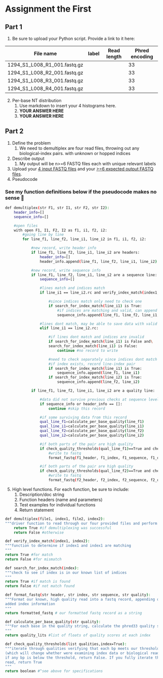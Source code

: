 # Assignment the First

## Part 1
1. Be sure to upload your Python script. Provide a link to it here:

| File name | label | Read length | Phred encoding |
|---|---|---|---|
| 1294_S1_L008_R1_001.fastq.gz |  |  | 33 |
| 1294_S1_L008_R2_001.fastq.gz |  |  | 33 |
| 1294_S1_L008_R3_001.fastq.gz |  |  | 33 |
| 1294_S1_L008_R4_001.fastq.gz |  |  | 33 |

2. Per-base NT distribution
    1. Use markdown to insert your 4 histograms here.
    2. **YOUR ANSWER HERE**
    3. **YOUR ANSWER HERE**

## Part 2

1. Define the problem
    1. We need to demultiplex are four read files, throwing out any biological-index pairs.
    with unknown or hopped indices
2. Describe output
    1. My output will be n>=6 FASTQ files each with unique relevant labels
3. Upload your [4 input FASTQ files](../TEST-input_FASTQ) and your [>=6 expected output FASTQ files](../TEST-output_FASTQ).
4. Pseudocode

### See my function definitions below if the pseudocode makes no sense :duck:

```bash
def demultiplex(str F1, str I1, str F2, str I2):
    header_info=[]
    sequence_info=[]

    #open files
    with open F1, I1, F2, I2 as f1, i1, f2, i2:
        #going line by line
        for line_f1, line_f2, line_i1, line_i2 in f1, i1, f2, i2:

            #new record, write header info
            if line_f1, line_f2, line_i1, line_i2 are headers:
                header_info=[]
                header_info.append(line_f1, line_f2, line_i1, line_i2)

            #new record, write sequence info
            if line_f1, line_f2, line_i1, line_i2 are a sequence line:
                sequence_info=[]

                #lines match and indices match
                if line_i1 == line_i2.rc and verify_index_match(index1, index2): 

                    #since indices match only need to check one
                    if search_for_index_match(line_i1) is True:
                        #if indices are matching and valid, can append all data
                        sequence_info.append(line_f1, line_f2, line_i1, line_i2)

                #lines dont match, may be able to save data with valid indices
                elif line_i1 == line_i2.rc:

                    #if lines dont match and indices are invalid
                    if search_for_index_match(line_i1) is False and\
                    search_for_index_match(line_i1) is False:
                        continue #no record to write

                    #need to check separately since indices dont match
                    #if index exists, record line-index pair
                    if search_for_index_match(line_i1) is True:
                        sequence_info.append(line_f1, line_i1)
                    if search_for_index_match(line_i2) is True:
                        sequence_info.append(line_f2, line_i2)

            if line_f1, line_f2, line_i1, line_i2 are a quality line:

                #data did not survive previous checks at sequence level
                if sequence_info or header_info == []:
                    continue #skip this record

                #if some surviving data from this record
                qual_line_f1=calculate_per_base_quality(line_f1)
                qual_line_i1=calculate_per_base_quality(line_i1)
                qual_line_f2=calculate_per_base_quality(line_f2)
                qual_line_i2=calculate_per_base_quality(line_i2)

                #if both parts of the pair are high quality
                if check_quality_thresholds(qual_line_f1)==True and check_quality_thresholds(qual_line_i1)==True:
                    #write to fastq
                    format_fastq(f1_header, f1_index, f1_sequence, f1_quality)

                #if both parts of the pair are high quality
                if check_quality_thresholds(qual_line_f2)==True and check_quality_thresholds(qual_line_i2)==True:
                    #write to fastq
                    format_fastq(f2_header, f2_index, f2_sequence, f2_quality)
```

5. High level functions. For each function, be sure to include:
    1. Description/doc string
    2. Function headers (name and parameters)
    3. Test examples for individual functions
    4. Return statement

```bash
def demultiplex(file1, index1, file2, index2):
"""driver function to read through our four provided files and perform demultiplexing"""
    return True #if demultiplexing was successful
    return False #otherwise

def verify_index_match(index1, index2):
"""function to determine if index1 and index1 are matching
"""
return True #for match
return False #for mismatch

def search_for_index_match(index):
"""check to see if index is in our known list of indices
"""
return True #if match is found
return False #if not match found

def format_fastq(str header, str index, str sequence, str quality):
"""Format our known, high quality read into a fastq record, appending on the 
added index information
"""
return formatted_fastq # our formatted fastq record as a string

def calculate_per_base_quality(str quality):
"""For each base in the quality string, calculate the phred33 quality score
"""
return quality_lits #list of floats of quality scores at each index

def check_quality_thresholds(list qualities,index=True):
"""iterate through qualities verifying that each bp meets our threshold
(which will change whether were examining index data or biological read data)
if any bp is below the threshold, return False. If you fully iterate through the
read, return True
"""
return boolean #^see above for specifications
```
